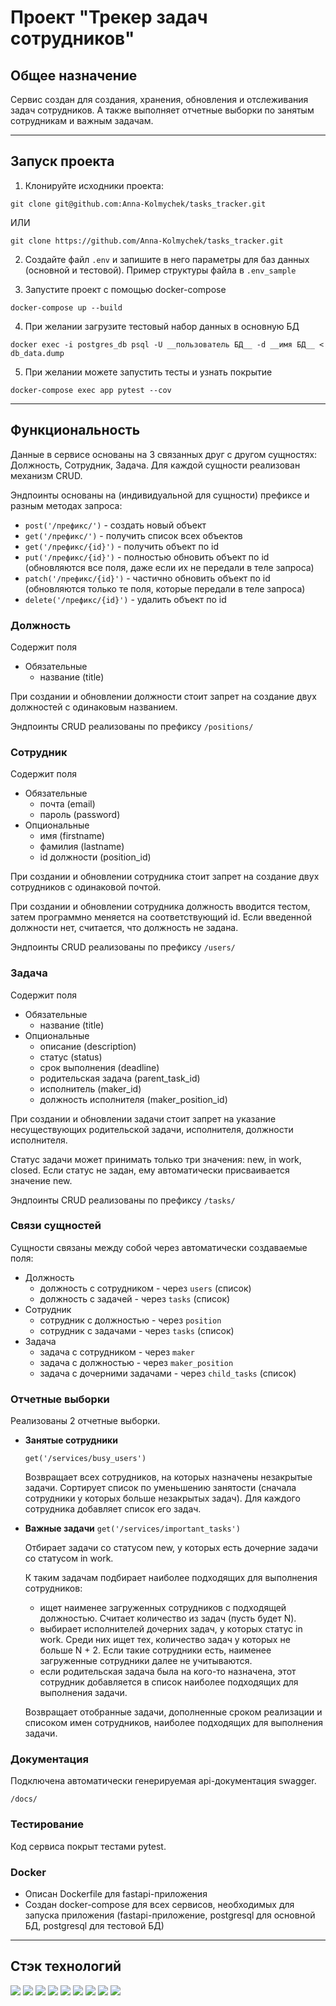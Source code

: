# Проект "Трекер задач сотрудников"  

## Общее назначение
Сервис создан для создания, хранения, обновления и отслеживания задач сотрудников.
А также выполняет отчетные выборки по занятым сотрудникам и важным задачам.

<hr>

## Запуск проекта

1. Клонируйте исходники проекта:
```
git clone git@github.com:Anna-Kolmychek/tasks_tracker.git
```
ИЛИ
```
git clone https://github.com/Anna-Kolmychek/tasks_tracker.git
```

2. Создайте файл `.env` и запишите в него параметры для баз данных (основной и тестовой).
Пример структуры файла в `.env_sample`


3. Запустите проект с помощью docker-compose
```
docker-compose up --build
```

4. При желании загрузите тестовый набор данных в основную БД

```
docker exec -i postgres_db psql -U __пользователь БД__ -d __имя БД__ < db_data.dump
```

5. При желании можете запустить тесты и узнать покрытие
```
docker-compose exec app pytest --cov
```

<hr>

## Функциональность

Данные в сервисе основаны на 3 связанных друг с другом сущностях:
Должность, Сотрудник, Задача. Для каждой сущности реализован механизм CRUD.

Эндпоинты основаны на (индивидуальной для сущности) префиксе и разным методах запроса:
- `post('/префикс/')` - создать новый объект
- `get('/префикс/')` - получить список всех объектов
- `get('/префикс/{id}')` - получить объект по id
- `put('/префикс/{id}')` - полностью обновить объект по id (обновляются все поля, даже если их не передали в теле запроса)
- `patch('/префикс/{id}')` - частично обновить объект по id (обновляются только те поля, которые передали в теле запроса)
- `delete('/префикс/{id}')` - удалить объект по id

### Должность
Содержит поля
- Обязательные
  - название (title)

При создании и обновлении должности стоит запрет на создание двух должностей с одинаковым названием.

Эндпоинты CRUD реализованы по префиксу `/positions/`


### Сотрудник
Содержит поля
- Обязательные
  - почта (email)
  - пароль (password)
- Опциональные
  - имя (firstname)
  - фамилия (lastname)
  - id должности (position_id)

При создании и обновлении сотрудника стоит запрет на создание двух сотрудников с одинаковой почтой.

При создании и обновлении сотрудника должность вводится тестом, затем программно меняется на соответствующий id.
Если введенной должности нет, считается, что должность не задана.

Эндпоинты CRUD реализованы по префиксу `/users/`


### Задача
Содержит поля
- Обязательные
  - название (title)
- Опциональные
  - описание (description)
  - статус (status)
  - срок выполнения (deadline)
  - родительская задача (parent_task_id)
  - исполнитель (maker_id)
  - должность исполнителя (maker_position_id)

При создании и обновлении задачи стоит запрет на указание несуществующих родительской задачи, исполнителя, должности исполнителя.

Статус задачи может принимать только три значения: new, in work, closed.
Если статус не задан, ему автоматически присваивается значение new. 

Эндпоинты CRUD реализованы по префиксу `/tasks/`

### Связи сущностей
Сущности связаны между собой через автоматически создаваемые поля:
- Должность
  - должность с сотрудником - через `users` (список)
  - должность с задачей - через `tasks` (список)
- Сотрудник
  - сотрудник с должностью - через `position`
  - сотрудник с задачами - через `tasks` (список)
- Задача
  - задача с сотрудником - через `maker`
  - задача с должностью - через `maker_position` 
  - задача с дочерними задачами - через `child_tasks` (список)

### Отчетные выборки
Реализованы 2 отчетные выборки.

- **Занятые сотрудники**
  
  ```get('/services/busy_users')```

  Возвращает всех сотрудников, на которых назначены незакрытые задачи.
  Сортирует список по уменьшению занятости (сначала сотрудники у которых больше незакрытых задач).
  Для каждого сотрудника добавляет список его задач. 


- **Важные задачи**
  ```get('/services/important_tasks')```

  Отбирает задачи со статусом new, у которых есть дочерние задачи со статусом in work.
  
  К таким задачам подбирает наиболее подходящих для выполнения сотрудников:

  - ищет наименее загруженных сотрудников с подходящей должностью.
  Считает количество из задач (пусть будет N).
  - выбирает исполнителей дочерних задач, у которых статус in work.
  Среди них ищет тех, количество задач у которых не больше N + 2.
  Если такие сотрудники есть, наименее загруженные сотрудники далее не учитываются. 
  - если родительская задача была на кого-то назначена, этот сотрудник добавляется в список наиболее подходящих для выполнения задачи.
  
  Возвращает отобранные задачи, дополненные сроком реализации и списоком имен сотрудников, наиболее подходящих для выполнения задачи. 


### Документация

Подключена автоматически генерируемая api-документация swagger.
```
/docs/
```

### Тестирование

Код сервиса покрыт тестами pytest.

### Docker

- Описан Dockerfile для fastapi-приложения
- Создан docker-compose для всех сервисов, необходимых для запуска приложения
(fastapi-приложение, postgresql для основной БД, postgresql для тестовой БД)

<hr>

## Стэк технологий
<img src="https://img.shields.io/badge/python-134881?style=for-the-badge&logo=python&logoColor=ffffff"/>
<img src="https://img.shields.io/badge/fastapi-134881?style=for-the-badge&logo=FastAPI&logoColor=ffffff"/>
<img src="https://img.shields.io/badge/swagger-134881?style=for-the-badge&logo=swagger&logoColor=ffffff"/>
<img src="https://img.shields.io/badge/alembic-134881?style=for-the-badge&logo=НАЗВАНИЕ ЛОГОТИПА&logoColor=ffffff"/>
<img src="https://img.shields.io/badge/docker-134881?style=for-the-badge&logo=docker&logoColor=ffffff"/>
<img src="https://img.shields.io/badge/docker compose-134881?style=for-the-badge&logo=НАЗВАНИЕ ЛОГОТИПА&logoColor=ffffff"/>
<img src="https://img.shields.io/badge/pytest-134881?style=for-the-badge&logo=pytest&logoColor=ffffff"/>
<img src="https://img.shields.io/badge/pydentic-134881?style=for-the-badge&logo=pydantic&logoColor=ffffff"/>
<img src="https://img.shields.io/badge/sqlalchemy-134881?style=for-the-badge&logo=sqlalchemy&logoColor=ffffff"/>
